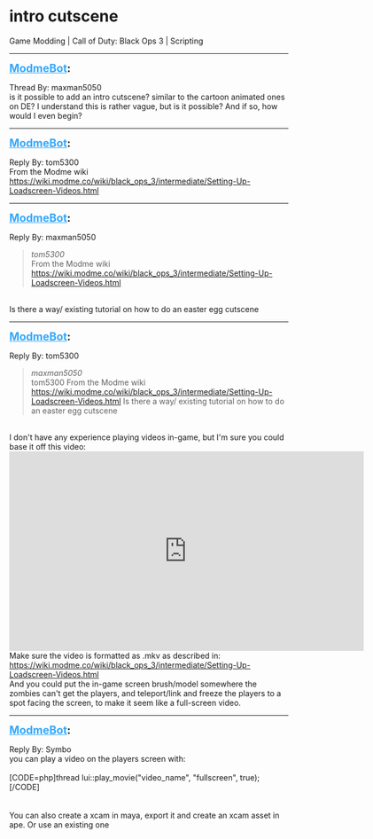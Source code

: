 # intro cutscene
Game Modding | Call of Duty: Black Ops 3 | Scripting

---
<strong style="font-size: 1.4em;"><span style="text-decoration: underline;text-decoration-color: #34a7f9;"><span style="color:#34a7f9;">ModmeBot</span></span>:</strong>

<p>Thread By: maxman5050<br />is it possible to add an intro cutscene? similar to the cartoon animated ones on DE? I understand this is rather vague, but is it possible? And if so, how would I even begin?</p>

---
<strong style="font-size: 1.4em;"><span style="text-decoration: underline;text-decoration-color: #34a7f9;"><span style="color:#34a7f9;">ModmeBot</span></span>:</strong>

<p>Reply By: tom5300<br />From the Modme wiki<br /><a href="https://wiki.modme.co/wiki/black_ops_3/intermediate/Setting-Up-Loadscreen-Videos.html">https://wiki.modme.co/wiki/black_ops_3/intermediate/Setting-Up-Loadscreen-Videos.html</a></p>

---
<strong style="font-size: 1.4em;"><span style="text-decoration: underline;text-decoration-color: #34a7f9;"><span style="color:#34a7f9;">ModmeBot</span></span>:</strong>

<p>Reply By: maxman5050<br /><blockquote><em>tom5300</em><br />From the Modme wiki <a href="https://wiki.modme.co/wiki/black_ops_3/intermediate/Setting-Up-Loadscreen-Videos.html">https://wiki.modme.co/wiki/black_ops_3/intermediate/Setting-Up-Loadscreen-Videos.html</a></blockquote><br /> Is there a way/ existing tutorial on how to do an easter egg cutscene</p>

---
<strong style="font-size: 1.4em;"><span style="text-decoration: underline;text-decoration-color: #34a7f9;"><span style="color:#34a7f9;">ModmeBot</span></span>:</strong>

<p>Reply By: tom5300<br /><blockquote><em>maxman5050</em><br />tom5300 From the Modme wiki <a href="https://wiki.modme.co/wiki/black_ops_3/intermediate/Setting-Up-Loadscreen-Videos.html">https://wiki.modme.co/wiki/black_ops_3/intermediate/Setting-Up-Loadscreen-Videos.html</a>  Is there a way/ existing tutorial on how to do an easter egg cutscene   </blockquote><br />I don&#39;t have any experience playing videos in-game, but I&#39;m sure you could base it off this video: <iframe type="text/html" width="640" height="360" src="https://www.youtube.com/embed/QakZsnmVD1w:32" frameborder="0"></iframe> <br />Make sure the video is formatted as .mkv as described in: <a href="https://wiki.modme.co/wiki/black_ops_3/intermediate/Setting-Up-Loadscreen-Videos.html">https://wiki.modme.co/wiki/black_ops_3/intermediate/Setting-Up-Loadscreen-Videos.html</a><br />And you could put the in-game screen brush/model somewhere the zombies can&#39;t get the players, and teleport/link and freeze the players to a spot facing the screen, to make it seem like a full-screen video.</p>

---
<strong style="font-size: 1.4em;"><span style="text-decoration: underline;text-decoration-color: #34a7f9;"><span style="color:#34a7f9;">ModmeBot</span></span>:</strong>

<p>Reply By: Symbo<br />you can play a video on the players screen with:<br /> <br />[CODE=php]thread lui::play_movie(&quot;video_name&quot;, &quot;fullscreen&quot;, true);[/CODE]<br /> <br /> <br />You can also create a xcam in maya, export it and create an xcam asset in ape. Or use an existing one</p>
